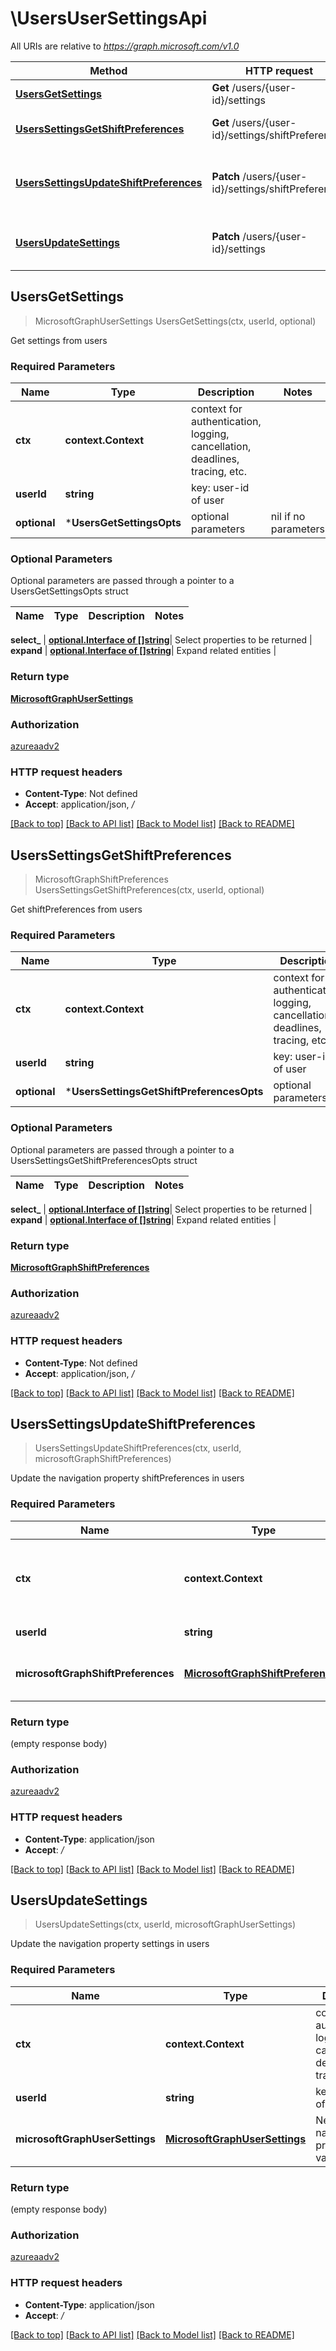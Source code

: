 # \UsersUserSettingsApi

All URIs are relative to *https://graph.microsoft.com/v1.0*

Method | HTTP request | Description
------------- | ------------- | -------------
[**UsersGetSettings**](UsersUserSettingsApi.md#UsersGetSettings) | **Get** /users/{user-id}/settings | Get settings from users
[**UsersSettingsGetShiftPreferences**](UsersUserSettingsApi.md#UsersSettingsGetShiftPreferences) | **Get** /users/{user-id}/settings/shiftPreferences | Get shiftPreferences from users
[**UsersSettingsUpdateShiftPreferences**](UsersUserSettingsApi.md#UsersSettingsUpdateShiftPreferences) | **Patch** /users/{user-id}/settings/shiftPreferences | Update the navigation property shiftPreferences in users
[**UsersUpdateSettings**](UsersUserSettingsApi.md#UsersUpdateSettings) | **Patch** /users/{user-id}/settings | Update the navigation property settings in users



## UsersGetSettings

> MicrosoftGraphUserSettings UsersGetSettings(ctx, userId, optional)

Get settings from users

### Required Parameters


Name | Type | Description  | Notes
------------- | ------------- | ------------- | -------------
**ctx** | **context.Context** | context for authentication, logging, cancellation, deadlines, tracing, etc.
**userId** | **string**| key: user-id of user | 
 **optional** | ***UsersGetSettingsOpts** | optional parameters | nil if no parameters

### Optional Parameters

Optional parameters are passed through a pointer to a UsersGetSettingsOpts struct


Name | Type | Description  | Notes
------------- | ------------- | ------------- | -------------

 **select_** | [**optional.Interface of []string**](string.md)| Select properties to be returned | 
 **expand** | [**optional.Interface of []string**](string.md)| Expand related entities | 

### Return type

[**MicrosoftGraphUserSettings**](microsoft.graph.userSettings.md)

### Authorization

[azureaadv2](../README.md#azureaadv2)

### HTTP request headers

- **Content-Type**: Not defined
- **Accept**: application/json, */*

[[Back to top]](#) [[Back to API list]](../README.md#documentation-for-api-endpoints)
[[Back to Model list]](../README.md#documentation-for-models)
[[Back to README]](../README.md)


## UsersSettingsGetShiftPreferences

> MicrosoftGraphShiftPreferences UsersSettingsGetShiftPreferences(ctx, userId, optional)

Get shiftPreferences from users

### Required Parameters


Name | Type | Description  | Notes
------------- | ------------- | ------------- | -------------
**ctx** | **context.Context** | context for authentication, logging, cancellation, deadlines, tracing, etc.
**userId** | **string**| key: user-id of user | 
 **optional** | ***UsersSettingsGetShiftPreferencesOpts** | optional parameters | nil if no parameters

### Optional Parameters

Optional parameters are passed through a pointer to a UsersSettingsGetShiftPreferencesOpts struct


Name | Type | Description  | Notes
------------- | ------------- | ------------- | -------------

 **select_** | [**optional.Interface of []string**](string.md)| Select properties to be returned | 
 **expand** | [**optional.Interface of []string**](string.md)| Expand related entities | 

### Return type

[**MicrosoftGraphShiftPreferences**](microsoft.graph.shiftPreferences.md)

### Authorization

[azureaadv2](../README.md#azureaadv2)

### HTTP request headers

- **Content-Type**: Not defined
- **Accept**: application/json, */*

[[Back to top]](#) [[Back to API list]](../README.md#documentation-for-api-endpoints)
[[Back to Model list]](../README.md#documentation-for-models)
[[Back to README]](../README.md)


## UsersSettingsUpdateShiftPreferences

> UsersSettingsUpdateShiftPreferences(ctx, userId, microsoftGraphShiftPreferences)

Update the navigation property shiftPreferences in users

### Required Parameters


Name | Type | Description  | Notes
------------- | ------------- | ------------- | -------------
**ctx** | **context.Context** | context for authentication, logging, cancellation, deadlines, tracing, etc.
**userId** | **string**| key: user-id of user | 
**microsoftGraphShiftPreferences** | [**MicrosoftGraphShiftPreferences**](MicrosoftGraphShiftPreferences.md)| New navigation property values | 

### Return type

 (empty response body)

### Authorization

[azureaadv2](../README.md#azureaadv2)

### HTTP request headers

- **Content-Type**: application/json
- **Accept**: */*

[[Back to top]](#) [[Back to API list]](../README.md#documentation-for-api-endpoints)
[[Back to Model list]](../README.md#documentation-for-models)
[[Back to README]](../README.md)


## UsersUpdateSettings

> UsersUpdateSettings(ctx, userId, microsoftGraphUserSettings)

Update the navigation property settings in users

### Required Parameters


Name | Type | Description  | Notes
------------- | ------------- | ------------- | -------------
**ctx** | **context.Context** | context for authentication, logging, cancellation, deadlines, tracing, etc.
**userId** | **string**| key: user-id of user | 
**microsoftGraphUserSettings** | [**MicrosoftGraphUserSettings**](MicrosoftGraphUserSettings.md)| New navigation property values | 

### Return type

 (empty response body)

### Authorization

[azureaadv2](../README.md#azureaadv2)

### HTTP request headers

- **Content-Type**: application/json
- **Accept**: */*

[[Back to top]](#) [[Back to API list]](../README.md#documentation-for-api-endpoints)
[[Back to Model list]](../README.md#documentation-for-models)
[[Back to README]](../README.md)


